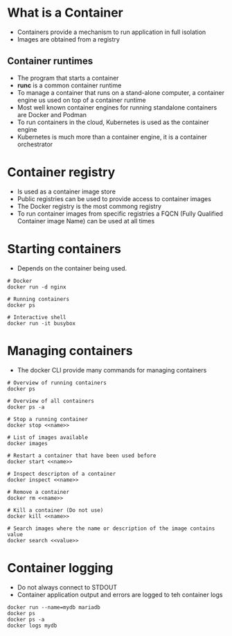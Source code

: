# What is a Container

* Containers provide a mechanism to run application in full isolation
* Images are obtained from a registry

## Container runtimes

* The program that starts a container
* **runc** is a common container runtime
* To manage a container that runs on a stand-alone computer, a container engine us used on top of a container runtime
* Most well known container engines for running standalone containers are Docker and Podman
* To run containers in the cloud, Kubernetes is used as the container engine 
* Kubernetes is much more than a container engine, it is a container orchestrator

# Container registry

* Is used as a container image store
* Public registries can be used to provide access to container images
* The Docker registry is the most commong registry
* To run container images from specific registries a FQCN (Fully Qualified Container image Name) can be used at all times 

# Starting containers

* Depends on the container being used.

```
# Docker
docker run -d nginx

# Running containers
docker ps

# Interactive shell
docker run -it busybox
```

# Managing containers

* The docker CLI provide many commands for managing containers
```
# Overview of running containers
docker ps 

# Overview of all containers
docker ps -a 

# Stop a running container
docker stop <<name>>

# List of images available
docker images

# Restart a container that have been used before
docker start <<name>>

# Inspect descripton of a container
docker inspect <<name>>

# Remove a container
docker rm <<name>>

# Kill a container (Do not use)
docker kill <<name>>

# Search images where the name or description of the image contains value 
docker search <<value>>
```

# Container logging

* Do not always connect to STDOUT
* Container application output and errors are logged to teh container logs

```
docker run --name=mydb mariadb
docker ps
docker ps -a
docker logs mydb
```
